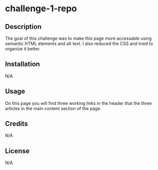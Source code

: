 # challenge-1-repo

## Description

The goal of this challenge was to make this page more accessable using semantic HTML elements and alt text. I also reduced the CSS and tried to organize it better.

## Installation

N/A

## Usage

On this page you will find three working links in the header that the three articles in the main content section of the page.

## Credits

N/A
## License

N/A